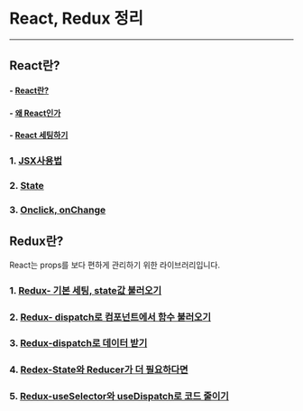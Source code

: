 # React, Redux 정리

---

## React란?


#### - [React란?](React/React란%3F/README.md)

#### - [왜 React인가](React/%5BReact.js%5D-Why-React%3F/README.md)

#### - [React 세팅하기](React/%5BReact%5D-Setting/README.md)

### 1. [JSX사용법](React/%5BReact%5D-JSX-Start/README.md)

### 2. [State](React/%5BReact%5D-State/README.md)

### 3. [Onclick, onChange](React/%5BReact%5D-Button(onClick%2C%20onChange)/README.md)

## Redux란?

React는 props를 보다 편하게 관리하기 위한 라이브러리입니다.

### 1. [Redux- 기본 세팅, state값 불러오기](Redux/Redux란%3F/README.md)

### 2. [Redux- dispatch로 컴포넌트에서 함수 불러오기](Redux/%5BRedux%5D-reducer%2Cdispatch/README.md)

### 3. [Redux-dispatch로 데이터 받기](Redux/%5BRedux%5D-dispatch-to-edit/READMME.md)

### 4. [Redex-State와 Reducer가 더 필요하다면](Redux/%5BRedux%5D-More-State/README.md)

### 5. [Redux-useSelector와 useDispatch로 코드 줄이기](Redux/%5BRedux%5D-useSelector%2C%20useDispatch/README.md)
